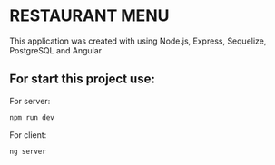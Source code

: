 # RESTAURANT MENU

This application was created with using Node.js, Express, Sequelize, PostgreSQL and Angular

## For start this project use:

For server:

```bash
npm run dev
```

For client:

```bash
ng server
```

